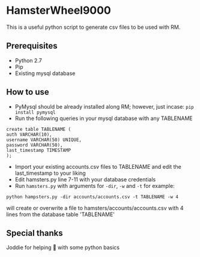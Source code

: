 # HamsterWheel9000

This is a useful python script to generate csv files to be used with RM.

## Prerequisites

* Python 2.7
* Pip
* Existing mysql database 

## How to use

* PyMysql should be already installed along RM; however, just incase:
`pip install pymysql`
* Run the following queries in your mysql database with any TABLENAME
```
create table TABLENAME (
auth VARCHAR(10),
username VARCHAR(50) UNIQUE,
password VARCHAR(50),
last_timestamp TIMESTAMP
); 
```
* Import your existing accounts.csv files to TABLENAME and edit the last_timestamp to your liking
* Edit hamsters.py line 7-11 with your database credentials
* Run `hamsters.py` with arguments for `-dir`, `-w` and `-t` 
for example:
```
python hampsters.py -dir accounts/accounts.csv -t TABLENAME -w 4
```
will create or overwrite a file to hamsters/accounts/accounts.csv with 4 lines from the database table 'TABLENAME'


## Special thanks

Joddie for helping :potato: with some python basics
